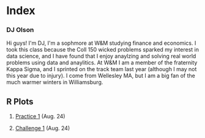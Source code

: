 # Index

### DJ Olson

Hi guys! I'm DJ, I'm a sophmore at W&M studying finance and economics. I took this class because the Coll 150 wicked problems sparked my interest in data science, and I have found that I enjoy anaylzing and solving real world problems using data and anaylitics. At W&M I am a member of the fraternity Kappa Sigma, and I sprinted on the track team last year (although I may not this year due to injury). I come from Wellesley MA, but I am a big fan of the much warmer winters in Williamsburg. 

## R Plots 
1. [Practice 1](https://dj-olson.github.io/data100/R_Practice_Plot1) (Aug. 24) 
 
2. [Challenge 1](https://dj-olson.github.io/data100/R_Challenge_Plot1) (Aug. 24) 

